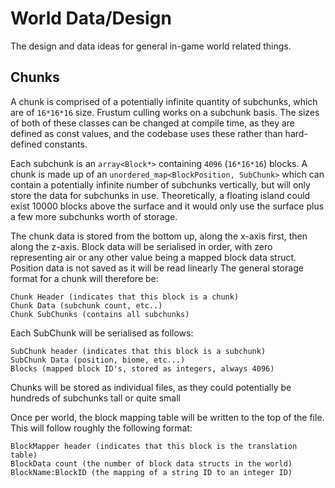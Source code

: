 # World Data/Design
The design and data ideas for general in-game world related things.

## Chunks
A chunk is comprised of a potentially infinite quantity of subchunks, which are of `16*16*16` size. Frustum culling works on a subchunk basis.  The sizes of both of these classes can be changed at compile time, as they are defined as const values, and the codebase uses these rather than hard-defined constants.

Each subchunk is an `array<Block*>` containing `4096` (`16*16*16`) blocks.
A chunk is made up of an `unordered_map<BlockPosition, SubChunk>` which can contain a potentially infinite number of subchunks vertically, but will only store the data for subchunks in use.  Theoretically, a floating island could exist 10000 blocks above the surface and it would only use the surface plus a few more subchunks worth of storage.

The chunk data is stored from the bottom up, along the x-axis first, then along the z-axis.
Block data will be serialised in order, with zero representing air or any other value being a mapped block data struct.  Position data is not saved as it will be read linearly
The general storage format for a chunk will therefore be:
```
Chunk Header (indicates that this block is a chunk)
Chunk Data (subchunk count, etc..)
Chunk SubChunks (contains all subchunks)
```

Each SubChunk will be serialised as follows:
```
SubChunk header (indicates that this block is a subchunk)
SubChunk Data (position, biome, etc...)
Blocks (mapped block ID's, stored as integers, always 4096)
```

Chunks will be stored as individual files, as they could potentially be hundreds of subchunks tall or quite small

Once per world, the block mapping table will be written to the top of the file.  This will follow roughly the following format:
```
BlockMapper header (indicates that this block is the translation table)
BlockData count (the number of block data structs in the world)
BlockName:BlockID (the mapping of a string ID to an integer ID)
```



